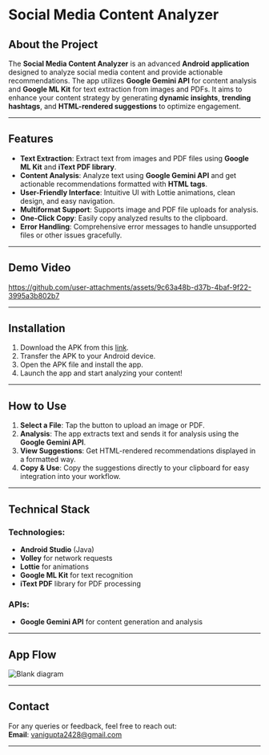 # **Social Media Content Analyzer**

## **About the Project**  
The **Social Media Content Analyzer** is an advanced **Android application** designed to analyze social media content and provide actionable recommendations. The app utilizes **Google Gemini API** for content analysis and **Google ML Kit** for text extraction from images and PDFs. It aims to enhance your content strategy by generating **dynamic insights**, **trending hashtags**, and **HTML-rendered suggestions** to optimize engagement.

---

## **Features**
- **Text Extraction**: Extract text from images and PDF files using **Google ML Kit** and **iText PDF library**.  
- **Content Analysis**: Analyze text using **Google Gemini API** and get actionable recommendations formatted with **HTML tags**.  
- **User-Friendly Interface**: Intuitive UI with Lottie animations, clean design, and easy navigation.  
- **Multiformat Support**: Supports image and PDF file uploads for analysis.  
- **One-Click Copy**: Easily copy analyzed results to the clipboard.  
- **Error Handling**: Comprehensive error messages to handle unsupported files or other issues gracefully.


---

## **Demo Video**  

https://github.com/user-attachments/assets/9c63a48b-d37b-4baf-9f22-3995a3b802b7

---

## **Installation**
1. Download the APK from this [link](https://drive.google.com/file/d/1vcBZNoS9PDlcKLUinPxS_ZbF2Rw_8ebB/view?usp=sharing).  
2. Transfer the APK to your Android device.  
3. Open the APK file and install the app.  
4. Launch the app and start analyzing your content!  

---

## **How to Use**
1. **Select a File**: Tap the button to upload an image or PDF.  
2. **Analysis**: The app extracts text and sends it for analysis using the **Google Gemini API**.  
3. **View Suggestions**: Get HTML-rendered recommendations displayed in a formatted way.  
4. **Copy & Use**: Copy the suggestions directly to your clipboard for easy integration into your workflow.

---

## **Technical Stack**
### **Technologies**:
- **Android Studio** (Java)
- **Volley** for network requests
- **Lottie** for animations
- **Google ML Kit** for text recognition
- **iText PDF** library for PDF processing  

### **APIs**:
- **Google Gemini API** for content generation and analysis  

---

## **App Flow**
![Blank diagram](https://github.com/user-attachments/assets/40915b6a-b327-4e5e-ad29-f8ba6bd3ffa3)
 
---

## **Contact**
For any queries or feedback, feel free to reach out:  
**Email**: vanigupta2428@gmail.com  

---
